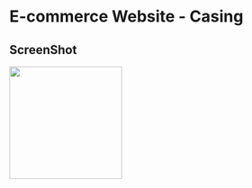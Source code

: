 # E-commerce Website - Casing

## ScreenShot
<img src="https://github.com/user-attachments/assets/a5e86175-3808-4d7f-a832-ec9993dee91c" width="200" />
